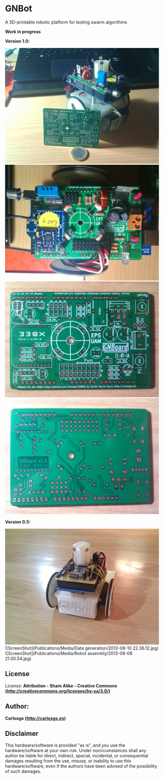 GNBot
=====

A 3D-printable robotic platform for testing swarm algorithms  

**Work in progress**  

**Version 1.0:**  

![ScreenShot](Publications/Media/GNBot_v1a_with_GNBoard.jpg)  
![ScreenShot](Publications/Media/GNBoard_assembled_v1a.jpg)  
![ScreenShot](Publications/Media/GNBoard_v1_top.jpg)  
![ScreenShot](Publications/Media/GNBoard_v1_bottom.jpg)  


**Version 0.5:**  

![ScreenShot](Publications/Media/GNBot_v0.5.jpg)  
![ScreenShot](Publications/Media/Data generation/2013-08-10 22.36.12.jpg)  
![ScreenShot](Publications/Media/Robot assembly/2013-08-08 21.00.54.jpg)  

License  
--
License: **Attribution - Share Alike - Creative Commons (<http://creativecommons.org/licenses/by-sa/3.0/>)**  

Author:  
--
**Carlosgs (<http://carlosgs.es>)**  

Disclaimer  
--
This hardware/software is provided "as is", and you use the hardware/software at your own risk. Under nocircumstances shall any author be liable for direct, indirect, special, incidental, or consequential damages resulting from the use, misuse, or inability to use this hardware/software, even if the authors have been advised of the possibility of such damages.  

